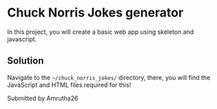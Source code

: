 # Chuck Norris Jokes generator

In this project, you will create a basic web app using skeleton and javascript.

## Solution
Navigate to the `~/chuck_norris_jokes/` directory, there, you will find the JavaScript and HTML files required for this!

Submitted by Amrutha26
